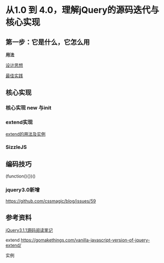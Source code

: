 

# 从1.0 到 4.0，理解jQuery的源码迭代与核心实现
## 第一步：它是什么，它怎么用
**用法**

[设计思想](http://www.ruanyifeng.com/blog/2011/07/jquery_fundamentals.html)

[最佳实践](http://www.ruanyifeng.com/blog/2011/08/jquery_best_practices.html)


## 核心实现
### 核心实现 new 与init

### extend实现

[extend的用法及实例](https://www.jquery123.com/jQuery.extend/)

### SizzleJS


## 编码技巧

(function(){})()



### jquery3.0新增
https://github.com/cssmagic/blog/issues/59





## 参考资料



[jQuery3.1.1源码阅读笔记](https://github.com/songjinzhong/JQuerySource)

extend
https://gomakethings.com/vanilla-javascript-version-of-jquery-extend/

实例

